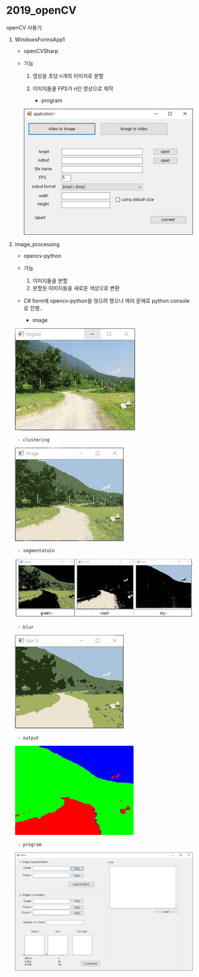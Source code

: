 # 2019_openCV
 openCV 사용기

1. WindowsFormsApp1
    - openCVSharp
    - 기능
        1. 영상을 초당 n개의 이미지로 분할
        2. 이미지들을 FPS가 n인 영상으로 제작

            - program

        ![application1](./sample_image/application1.JPG)


2. image_processing
    - opencv-python
    - 기능
        1. 이미지들을 분할
        2. 분할된 이미지들을 새로운 색상으로 변환

    - C# form에 opencv-python을 얹으려 했으나 여러 문제로 python console로 진행..

        - image

    ![original_image](./sample_image/image_processing_origin.jpg)

        - clustering

    ![clustering](./sample_image/image_processing_cluster.jpg)

        - segmentatoin

    ![segmentation](./sample_image/image_processing_segmentation.JPG)

        - blur

    ![blur](./sample_image/image_processing_blur.jpg)

        - output

    ![output](./sample_image/image_processing_output.jpg)

        - program

    ![application3](./sample_image/application3.png)
